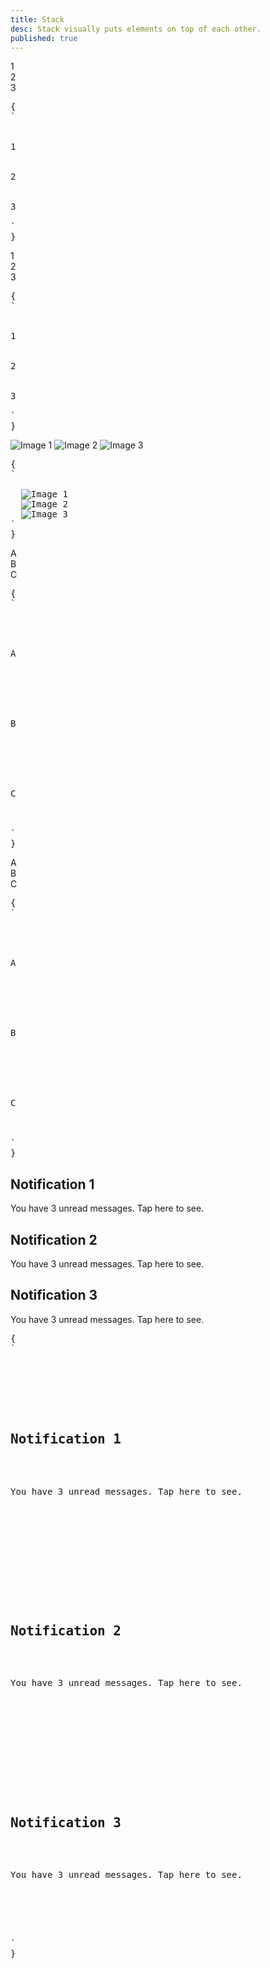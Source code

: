 ```yaml
---
title: Stack
desc: Stack visually puts elements on top of each other.
published: true
---
```


<script>
  import Component from "@components/Component.svelte"
  import ClassTable from "@components/ClassTable.svelte"
  import { prefix } from '$lib/stores';
  import { replace } from '$lib/actions';
</script>

<ClassTable
data="{[
  { type:'component', class: 'stack', desc: 'Puts the child elements on top of each other' },
]}"
/>

<Component title="3 divs without stack">
<div>
  <div class="grid w-32 h-20 rounded bg-primary text-primary-content place-content-center">1</div> 
  <div class="grid w-32 h-20 rounded bg-accent text-accent-content place-content-center">2</div> 
  <div class="grid w-32 h-20 rounded bg-secondary text-secondary-content place-content-center">3</div>
</div>
<pre slot="html" use:replace={{ to: $prefix }}>{
`<div>
  <div class="grid w-32 h-20 rounded bg-primary text-primary-content place-content-center">1</div> 
  <div class="grid w-32 h-20 rounded bg-accent text-accent-content place-content-center">2</div> 
  <div class="grid w-32 h-20 rounded bg-secondary text-secondary-content place-content-center">3</div>
</div>`
}</pre>
</Component>

<Component title="3 divs with stack">
<div class="stack mb-4">
  <div class="grid w-32 h-20 rounded bg-primary text-primary-content place-content-center">1</div> 
  <div class="grid w-32 h-20 rounded bg-accent text-accent-content place-content-center">2</div> 
  <div class="grid w-32 h-20 rounded bg-secondary text-secondary-content place-content-center">3</div>
</div>
<pre slot="html" use:replace={{ to: $prefix }}>{
`<div class="$$stack">
  <div class="grid w-32 h-20 rounded bg-primary text-primary-content place-content-center">1</div> 
  <div class="grid w-32 h-20 rounded bg-accent text-accent-content place-content-center">2</div> 
  <div class="grid w-32 h-20 rounded bg-secondary text-secondary-content place-content-center">3</div>
</div>`
}</pre>
</Component>

<Component title="stacked images">
<div class="stack mb-4">
  <img src="/images/stock/photo-1559703248-dcaaec9fab78.jpg" alt="Image 1" class="rounded w-28" />
  <img src="/images/stock/photo-1565098772267-60af42b81ef2.jpg" alt="Image 2" class="rounded w-28" />
  <img src="/images/stock/photo-1572635148818-ef6fd45eb394.jpg" alt="Image 3" class="rounded w-28" />
</div>
<pre slot="html" use:replace={{ to: $prefix }}>{
`<div class="$$stack">
  <img src="/images/stock/photo-1559703248-dcaaec9fab78.jpg" alt="Image 1" class="rounded" />
  <img src="/images/stock/photo-1565098772267-60af42b81ef2.jpg" alt="Image 2" class="rounded" />
  <img src="/images/stock/photo-1572635148818-ef6fd45eb394.jpg" alt="Image 3" class="rounded" />
</div>`
}</pre>
</Component>

<Component title="stacked cards">
<div class="stack mb-4">
  <div class="text-center border border-base-content card w-36 bg-base-100">
    <div class="card-body">A</div>
  </div> 
  <div class="text-center border border-base-content card w-36 bg-base-100">
    <div class="card-body">B</div>
  </div> 
  <div class="text-center border border-base-content card w-36 bg-base-100">
    <div class="card-body">C</div>
  </div>
</div>
<pre slot="html" use:replace={{ to: $prefix }}>{
`<div class="$$stack">
  <div class="text-center border border-base-content $$card w-36 bg-base-100">
    <div class="$$card-body">A</div>
  </div> 
  <div class="text-center border border-base-content $$card w-36 bg-base-100">
    <div class="$$card-body">B</div>
  </div> 
  <div class="text-center border border-base-content $$card w-36 bg-base-100">
    <div class="$$card-body">C</div>
  </div>
</div>`
}</pre>
</Component>

<Component title="stacked cards with shadow">
<div class="stack mb-4">
  <div class="text-center shadow-md w-36 card bg-base-200">
    <div class="card-body">A</div>
  </div> 
  <div class="text-center shadow w-36 card bg-base-200">
    <div class="card-body">B</div>
  </div> 
  <div class="text-center shadow-sm w-36 card bg-base-200">
    <div class="card-body">C</div>
  </div>
</div>
<pre slot="html" use:replace={{ to: $prefix }}>{
`<div class="$$stack">
  <div class="text-center shadow-md w-36 $$card bg-base-200">
    <div class="$$card-body">A</div>
  </div> 
  <div class="text-center shadow w-36 $$card bg-base-200">
    <div class="$$card-body">B</div>
  </div> 
  <div class="text-center shadow-sm w-36 $$card bg-base-200">
    <div class="$$card-body">C</div>
  </div>
</div>`
}</pre>
</Component>

<Component title="stacked cards">
<div class="stack mb-4">
  <div class="shadow-md card bg-primary text-primary-content">
    <div class="card-body">
      <h2 class="card-title">Notification 1</h2> 
      <p>You have 3 unread messages. Tap here to see.</p>
    </div>
  </div> 
  <div class="shadow card bg-primary text-primary-content">
    <div class="card-body">
      <h2 class="card-title">Notification 2</h2> 
      <p>You have 3 unread messages. Tap here to see.</p>
    </div>
  </div> 
  <div class="shadow-sm card bg-primary text-primary-content">
    <div class="card-body">
      <h2 class="card-title">Notification 3</h2> 
      <p>You have 3 unread messages. Tap here to see.</p>
    </div>
  </div>
</div>
<pre slot="html" use:replace={{ to: $prefix }}>{
`<div class="$$stack">
  <div class="$$card shadow-md bg-primary text-primary-content">
    <div class="$$card-body">
      <h2 class="$$card-title">Notification 1</h2> 
      <p>You have 3 unread messages. Tap here to see.</p>
    </div>
  </div> 
  <div class="$$card shadow bg-primary text-primary-content">
    <div class="$$card-body">
      <h2 class="$$card-title">Notification 2</h2> 
      <p>You have 3 unread messages. Tap here to see.</p>
    </div>
  </div> 
  <div class="$$card shadow-sm bg-primary text-primary-content">
    <div class="$$card-body">
      <h2 class="$$card-title">Notification 3</h2> 
      <p>You have 3 unread messages. Tap here to see.</p>
    </div>
  </div>
</div>`
}</pre>
</Component>

